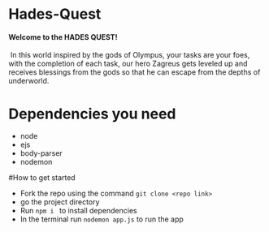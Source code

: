 # Hades-Quest
#### Welcome to the HADES QUEST!
 In this world inspired by the gods of Olympus,  your tasks are your foes, with the completion of each task, our hero Zagreus gets leveled up and receives blessings from the gods so that he can escape from the depths of underworld.


# Dependencies you need
- node
- ejs
- body-parser
- nodemon

#How to get started
- Fork the repo using the command `git clone <repo link>`
- go the project directory
- Run `npm i ` to install dependencies
- In the terminal run `nodemon app.js` to run the app
